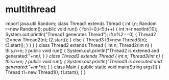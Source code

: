 # multithread
import java.util.Random;
class Thread1 extends Thread
{
    int i,n;
    Random r=new Random();
    public void run()
    {
        for(i=0;i<5;i++)
        {
            int n=r.nextInt(10);
            System.out.println("Thread1 generates Thread");
            if(n%2==0)
            {
                Thread2 t2=new Thread2(n);
                t2.start();
            }
            else 
            {
                Thread3 t3=new Thread3(n);
                t3.start();
            }
        }
    }
}
class Thread2 extends Thread
{
    int n;
    Thread2(int n)
    {
        this.n=n;
    }
    public void run()
    {
        System.out.println("Thread2 is extened and generated:"+n*n);
    }
}
class Thread3 extends Thread
{
    int n;
    Thread3(int n)
    {
        this.n=n;
    }
    public void run()
    {
        System.out.println("Thread3 is executed and generated:"+n*n*n);
    }
}
class Main 
{
    public static void main(String args[])
    {
        Thread t1=new Thread1();
        t1.start();
    }
}
